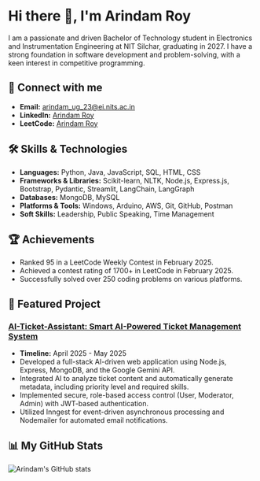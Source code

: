 # Hi there 👋, I'm Arindam Roy

I am a passionate and driven Bachelor of Technology student in Electronics and Instrumentation Engineering at NIT Silchar, graduating in 2027. I have a strong foundation in software development and problem-solving, with a keen interest in competitive programming.

## 🔗 Connect with me
* **Email:** arindam_ug_23@ei.nits.ac.in
* **LinkedIn:** [Arindam Roy](https://www.linkedin.com/in/arindam-roy-343a0119a/)
* **LeetCode:** [Arindam Roy](https://leetcode.com/Arindam-Roy/)

## 🛠️ Skills & Technologies

* **Languages:** Python, Java, JavaScript, SQL, HTML, CSS
* **Frameworks & Libraries:** Scikit-learn, NLTK, Node.js, Express.js, Bootstrap, Pydantic, Streamlit, LangChain, LangGraph
* **Databases:** MongoDB, MySQL
* **Platforms & Tools:** Windows, Arduino, AWS, Git, GitHub, Postman
* **Soft Skills:** Leadership, Public Speaking, Time Management

## 🏆 Achievements

* Ranked 95 in a LeetCode Weekly Contest in February 2025.
* Achieved a contest rating of 1700+ in LeetCode in February 2025.
* Successfully solved over 250 coding problems on various platforms.

## 🔭 Featured Project

### [AI-Ticket-Assistant: Smart AI-Powered Ticket Management System](https://github.com/Arindam-Roy2004/Ai-ticket-assistant)
* **Timeline:** April 2025 - May 2025
* Developed a full-stack AI-driven web application using Node.js, Express, MongoDB, and the Google Gemini API.
* Integrated AI to analyze ticket content and automatically generate metadata, including priority level and required skills.
* Implemented secure, role-based access control (User, Moderator, Admin) with JWT-based authentication.
* Utilized Inngest for event-driven asynchronous processing and Nodemailer for automated email notifications.

## 📊 My GitHub Stats

![Arindam's GitHub stats](https://github-readme-stats.vercel.app/api?username=Arindam-Roy2004&show_icons=true&theme=radical)
